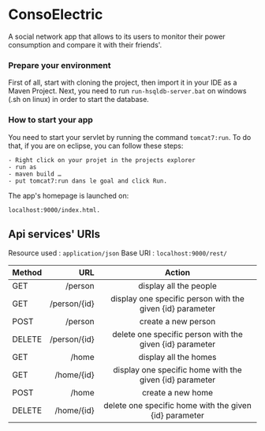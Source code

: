 # ConsoElectric
  A social network app that allows to its users to monitor their power consumption and compare it with their friends'.
 
 ### Prepare your environment
 
 First of all, start with cloning the project, then import it in your IDE as a Maven Project.
 Next, you need to run ```run-hsqldb-server.bat``` on windows (.sh on linux) in order to start the database.
 
 ### How to start your app
 You need to start your servlet by running the command ```tomcat7:run```. To do that, if you are on eclipse, you can follow these steps:
 ```
- Right click on your projet in the projects explorer
 - run as
 - maven build …
 - put tomcat7:run dans le goal and click Run.
 ```
 The app's homepage is launched on:
 ```
 localhost:9000/index.html.
 ```
 ## Api services' URIs
 
 Resource used : ```application/json```
 Base URI : ```localhost:9000/rest/```
 
 
 | Method     | URL | Action   |
 | :------- | ----: | :---: |
 | GET    | /person  |  display all the people   |
 | GET    | /person/{id}  |  display one specific person with the given {id} parameter   |
 | POST    | /person  |  create a new person   |
 | DELETE    | /person/{id}  |  delete one specific person with the given {id} parameter   |
 | GET    | /home  |  display all the homes   |
 | GET    | /home/{id}  |  display one specific home with the given {id} parameter   |
 | POST    | /home  |  create a new home  |
 | DELETE    | /home/{id}  |  delete one specific home with the given {id} parameter   |
